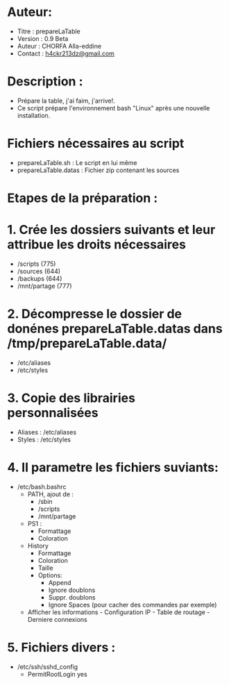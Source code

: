 # Auteur:
 - Titre : prepareLaTable
 - Version : 0.9 Beta
 - Auteur : CHORFA Alla-eddine
 - Contact : h4ckr213dz@gmail.com
      
# Description : 
- Prépare  la table, j'ai faim, j'arrive!.
- Ce script prépare l'environnement bash "Linux" après une nouvelle installation.

# Fichiers nécessaires au script
+ prepareLaTable.sh   : Le script en lui même
+ prepareLaTable.datas  : Fichier zip contenant les sources

# Etapes de la préparation :

# 1. Crée les dossiers suivants et leur attribue les droits nécessaires
+ /scripts (775)
+ /sources (644)
+ /backups (644)
+ /mnt/partage (777)

# 2. Décompresse le dossier de donénes prepareLaTable.datas dans /tmp/prepareLaTable.data/
+ /etc/aliases
+ /etc/styles

# 3. Copie des librairies personnalisées
+ Aliases : /etc/aliases
+ Styles : /etc/styles


# 4. Il parametre les fichiers suviants:
+ /etc/bash.bashrc
    - PATH, ajout de :
      - /sbin
      - /scripts
      - /mnt/partage
    - PS1 : 
      - Formattage
      - Coloration
    - History
      - Formattage
      - Coloration
      - Taille
      - Options:
        - Append
        - Ignore doublons
        - Suppr. doublons
        - Ignore Spaces (pour cacher des commandes par exemple)
    -  Afficher les informations
      -  Configuration IP
      -  Table de routage
      -  Derniere connexions

# 5. Fichiers divers :
+ /etc/ssh/sshd_config
  - PermitRootLogin yes
